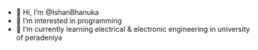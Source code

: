 - 👋 Hi, I’m @IshanBhanuka
- 👀 I’m interested in programming
- 🌱 I’m currently learning electrical & electronic engineering in university of peradeniya

<!---
IshanBhanuka/IshanBhanuka is a ✨ special ✨ repository because its `README.md` (this file) appears on your GitHub profile.
You can click the Preview link to take a look at your changes.
--->
